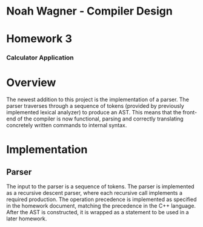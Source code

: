 # Noah Wagner - Compiler Design 
# Homework 3
### Calculator Application

# Overview
The newest addition to this project is the implementation of a parser. The parser traverses through a sequence of tokens (provided by previously implemented lexical analyzer) to produce an AST. This means that the front-end of the compiler is now functional, parsing and correctly translating concretely written commands to internal syntax.

# Implementation
## Parser
The input to the parser is a sequence of tokens. The parser is implemented as a recursive descent parser, where each recursive call implements a required production. The operation precedence is implemented as specified in the homework document, matching the precedence in the C++ language. After the AST is constructed, it is wrapped as a statement to be used in a later homework. 
